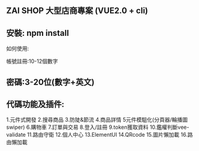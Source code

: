 ZAI SHOP 大型店商專案 (VUE2.0 + cli)
----------------------------------------------------
安裝: npm install 
-----------------------------------------------------
如何使用:

帳號註冊:10-12個數字

密碼:3-20位(數字+英文)
-----------------------------------------------------
代碼功能及插件:
-----------------------------------------------------
1.元件式開發
2.搜尋商品
3.防陡&節流
4.商品詳情
5元件模駔化(分頁器/輪播圖swiper)
6.購物車
7.訂單與交易
8.登入/註冊
9.token獲取資料
10.鑑權判斷vee-validate
11.路由守衛
12.個人中心
13.ElementUI
14.QRcode
15.圖片懶加載
16.路由懶加載